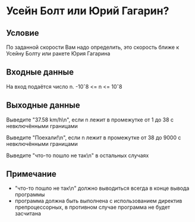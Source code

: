 # Усейн Болт или Юрий Гагарин?

## Условие 
По заданной скорости Вам надо определить, это скорость ближе к Усейну Болту или ракете Юрия Гагарина

## Входные данные
На вход подаётся число n. -10ˆ8 <= n <= 10ˆ8

## Выходные данные
Выведите "37.58 km/h\n", если n лежит в промежутке от 1 до 38 с невключёнными границами

Выведите "Поехали!\n", если n лежит в промежутке от 38 до 9000 с невключёнными границами

Выведите "что-то пошло не так\n" в остальных случаях

## Примечание 
- "что-то пошло не так\n" должно выводиться всегда в конце вывода программы
- программа должна быть выполнена с использованием директив препроцессорных, в противном случае программа не будет засчитана

